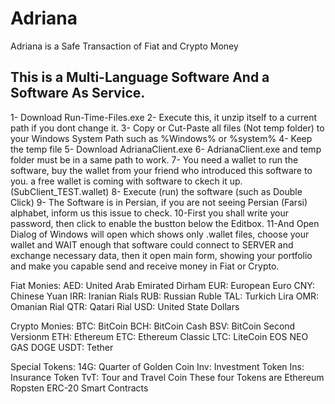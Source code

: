 # Adriana
Adriana is a Safe Transaction of Fiat and Crypto Money

This is a Multi-Language Software
And a Software As Service.
---------------------------------------------------------
1- Download Run-Time-Files.exe
2- Execute this, it unzip itself to a current path if you dont change it.
3- Copy or Cut-Paste all files (Not temp folder) to your Windows System Path such as %Windows% or %system%
4- Keep the temp file
5- Download AdrianaClient.exe
6- AdrianaClient.exe and temp folder must be in a same path to work.
7- You need a wallet to run the software, buy the wallet from your friend who introduced this software to you.
   a free wallet is coming with software to ckech it up. (SubClient_TEST.wallet)
8- Execute (run) the software (such as Double Click)
9- The Software is in Persian, if you are not seeing Persian (Farsi) alphabet, inform us this issue to check.
10-First you shall write your password, then click to enable the bustton below the Editbox.
11-And Open Dialog of Windows will open which shows only .wallet files, choose your wallet and WAIT enough that software could connect to SERVER and exchange necessary data, then it open main form, showing your portfolio and make you capable send and receive money in Fiat or Crypto.

Fiat  Monies:
AED: United Arab Emirated Dirham
EUR: European Euro
CNY: Chinese Yuan
IRR: Iranian Rials
RUB: Russian Ruble
TAL: Turkich Lira
OMR: Omanian Rial
QTR: Qatari Rial
USD: United State Dollars

Crypto Monies:
BTC: BitCoin
BCH: BitCoin Cash
BSV: BitCoin Second Versionm
ETH: Ethereum
ETC: Ethereum Classic
LTC: LiteCoin
EOS
NEO
GAS
DOGE
USDT: Tether

Special Tokens:
14G: Quarter of Golden Coin
Inv: Investment Token
Ins: Insurance Token
TvT: Tour and Travel Coin
These four Tokens are Ethereum Ropsten ERC-20 Smart Contracts
